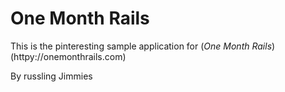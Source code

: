 # One Month Rails 

This is the pinteresting sample application for 
(*One Month Rails*) (httpy://onemonthrails.com)

By russling Jimmies 